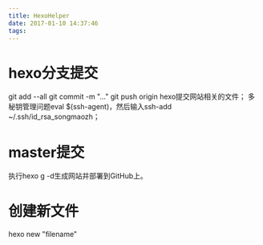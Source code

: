 ```yaml
---
title: HexoHelper
date: 2017-01-10 14:37:46
tags:
---
```


# hexo分支提交
git add --all
git commit -m "..."
git push origin hexo提交网站相关的文件；
多秘钥管理问题eval $(ssh-agent)，然后输入ssh-add ~/.ssh/id_rsa_songmaozh；

# master提交
执行hexo g -d生成网站并部署到GitHub上。

# 创建新文件
hexo new "filename"

